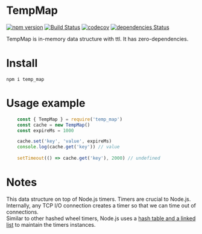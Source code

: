 # TempMap

[![npm version](https://badge.fury.io/js/temp_map.svg)](https://badge.fury.io/js/temp_map)
[![Build Status](https://travis-ci.com/you-think-you-are-special/temp_map.svg?branch=master&clean)](https://travis-ci.com/you-think-you-are-special/temp_map)
[![codecov](https://codecov.io/gh/you-think-you-are-special/temp_map/branch/master/graph/badge.svg)](https://codecov.io/gh/you-think-you-are-special/temp_map)
[![dependencies Status](https://david-dm.org/you-think-you-are-special/temp_map/status.svg?style=flat-square)](https://david-dm.org/you-think-you-are-special/temp_map)

TempMap is in-memory data structure with ttl.
It has zero-dependencies.


# Install
   `npm i temp_map`

# Usage example

```javascript
    const { TempMap } = require('temp_map')
    const cache = new TempMap()
    const expireMs = 1000

    cache.set('key', 'value', expireMs)
    console.log(cache.get('key')) // value
    
    setTimeout(() => cache.get('key'), 2000) // undefined
```

# Notes
This data structure on top of Node.js timers. Timers are crucial to Node.js.  
Internally, any TCP I/O connection creates a timer so that we can time out of connections.  
Similar to other hashed wheel timers, Node.js uses a [hash table and a linked list](https://github.com/nodejs/node/blob/master/lib/timers.js)
to maintain the timers instances.
